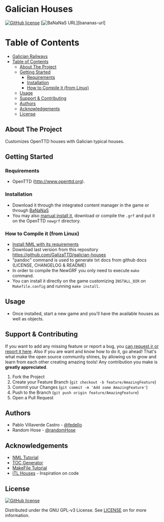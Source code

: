 # Galician Houses
[![GitHub license][license-shield]][license-url] [![BaNaNaS URL][bananas-shield]][bananas-url]

<!-- TABLE OF CONTENTS, generated with gh-md-toc README.md (see #acknowledgements) -->

Table of Contents
=================

* [Galician Railways](#galician-railways)
* [Table of Contents](#table-of-contents)
   * [About The Project](#about-the-project)
   * [Getting Started](#getting-started)
      * [Requirements](#requirements)
      * [Installation](#installation)
      * [How to Compile it (from Linux)](#how-to-compile-it-from-linux)
   * [Usage](#usage)
   * [Support &amp; Contributing](#support--contributing)
   * [Authors](#authors)
   * [Acknowledgements](#acknowledgements)
   * [License](#license)

<!-- ABOUT THE PROJECT -->

## About The Project

Customizes OpenTTD houses with Galician typical houses.


<!-- GETTING STARTED -->
## Getting Started
### Requirements

- OpenTTD (<http://www.openttd.org>).

### Installation

- Download it through the integrated content manager in the game or through [BaNaNaS](http://bananas.openttd.org)
- You may also [manual install it](https://wiki.openttd.org/en/Manual/NewGRF#manual-install), download or compile the `.grf` and put it on the OpenTTD `newgrf` directory.

### How to Compile it (from Linux)

- [Install NML with its requirements](http://newgrf-specs.tt-wiki.net/wiki/NML:Getting_started)
- Download last version from this repository <https://github.com/GalizaTTD/galician-houses>
- "pandoc" command is used to generate txt docs from github docs (LICENSE, CHANGELOG & README)
- In order to compile the NewGRF you only need to execute `make` command.
- You can install it directly on the game customizing `INSTALL_DIR` on `Makefile.config` and running `make install`.

<!-- USAGE EXAMPLES -->
## Usage

- Once installed, start a new game and you'll have the available houses as well as objects.

<!-- CONTRIBUTING -->

## Support & Contributing

If you want to add any missing feature or report a bug, you [can request ir or report it here][issues-url]. Also if you are want and know how to do it, go ahead! That's what make the open source community shines, by allowing us to grow and learn from each other creating amazing tools! Any contribution you make is **greatly appreciated**.

1. Fork the Project
2. Create your Feature Branch (`git checkout -b feature/AmazingFeature`)
3. Commit your Changes (`git commit -m 'Add some AmazingFeature'`)
4. Push to the Branch (`git push origin feature/AmazingFeature`)
5. Open a Pull Request

## Authors

- Pablo Villaverde Castro - [@fedello](https://mastodon.gal/@fedello)
- Random Hose - [@randomHose](https://mastodon.gal/@randomHose)


<!-- ACKNOWLEDGEMENTS -->

## Acknowledgements
* [NML Tutorial](https://newgrf-specs.tt-wiki.net/wiki/NML:Main)
* [TOC Generator](https://github.com/ekalinin/github-markdown-toc)
* [MakeFile Tutorial](https://makefiletutorial.com/)
* [ITL Houses](https://github.com/2TallTyler/itl_houses) - Inspiration on code


## License


[![GitHub license][license-shield]][license-url]

Distributed under the GNU GPL-v3 License. See [LICENSE][license-url] on for more information.


<!-- MARKDOWN LINKS & IMAGES -->
<!-- https://www.markdownguide.org/basic-syntax/#reference-style-links -->
[license-shield]: https://img.shields.io/badge/license-GNU%20GPL--v3-brightgreen
[bananas-shield]: https://img.shields.io/badge/BaNaNaS-1.0-informational
[license-url]: https://github.com/GalizaTTD/galician-houses/blob/main/LICENSE
[project-url]: https://github.com/GalizaTTD/galician-houses
[issues-url]: https://github.com/GalizaTTD/galician-houses/issues
<!-- [bananas-url]: https://bananas.openttd.org/package/newgrf/4b463031 -->